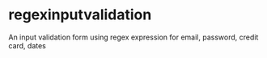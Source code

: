 # regexinputvalidation
An input validation form using regex expression for email, password, credit card, dates


